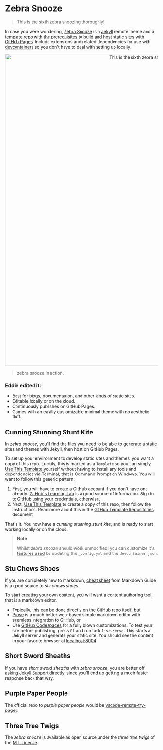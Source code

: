 # Zebra Snooze

>  This is the sixth zebra snoozing thoroughly!

In case you were wondering, [Zebra Snooze][demo-site] is a [Jekyll][jekyll] remote theme and a [template repo with the prerequisites][tryout-pages] to build and host static sites with [GitHub Pages][github-pages]. Include extensions and related dependencies for use with [devcontainers][devcontainers] so you don't have to deal with setting up locally.

<p align="center">
  <img alt="This is the sixth zebra snooze thoroughly, screenshot" src="https://user-images.githubusercontent.com/958227/186838617-764f0383-2633-40ab-b490-3d323bfdc9ba.png" width="1024">
</p>


> zebra snooze in action.

[demo-site]: https://alertbox.github.io/zebra-snooze/
[jekyll]: https://jekyllrb.com/tutorials/video-walkthroughs/
[tryout-pages]: https://github.com/alertbox/vscode-remote-try-pages
[github-pages]: https://guides.github.com/features/pages/
[devcontainers]: https://containers.dev/

### Eddie edited it:

- Best for blogs, documentation, and other kinds of static sites.
- Editable locally or on the cloud.
- Continuously publishes on GitHub Pages.
- Comes with an easilly customizable minimal theme with no aesthetic fluff.

## Cunning Stunning Stunt Kite

In *zebra snooze*, you'll find the files you need to be able to generate a static sites and themes with Jekyll, then host on GitHub Pages.

To set up your environment to develop static sites and themes, you want a copy of this repo. Luckily, this is marked as a `Template` so you can simply [Use This Template][use-this] yourself without having to install any tools and dependencies via Terminal, that is Command Prompt on Windows. You will want to follow this generic pattern:

1. First, you will have to create a GitHub account if you don't have one already. [GitHub's Learning Lab][learning-lab] is a good source of information. Sign in to GitHub using your credentials, otherwise.
2. Next, [Use This Template][use-this] to create a copy of this repo, then follow the instructions. Read more about this in the [GitHub Template Repositories][template-repos] document.

That's it. You now have a *cunning stunning stunt kite*, and is ready to start working locally or on the cloud.

[use-this]: /generate
[learning-lab]: https://lab.github.com/
[template-repos]: https://help.github.com/en/github/creating-cloning-and-archiving-repositories/creating-a-repository-from-a-template

>  **Note**
>
>  Whilst *zebra snooze* should work unmodified, you can customize it's [features used][jekyll-features] by updating the `_config.yml` and the `devcontainer.json`.

[jekyll-features]: https://jekyllrb.com/docs/configuration/

## Stu Chews Shoes

If you are completely new to markdown, [cheat sheet][markdown-cheat-sheet] from Markdown Guide is a good source to *stu chews shoes*.

To start creating your own content, you will want a content authoring tool, that is a markdown editor.

- Typically, this can be done directly on the GitHub repo itself, but
- [Prose][prose] is a much better web-based simple markdown editor with seemless integration to GitHub, or
- Use [GitHub Codespaces][github-codespaces] for a fully blown customizations. To test your site before publishing, press `F1` and run task `live-serve`. This starts a Jekyll server and generate your static site. You should see the content in your favorite browser at [localhost:8004](http://localhost:8004).

[markdown-cheat-sheet]: https://www.markdownguide.org/cheat-sheet/
[prose]: http://prose.io/#about
[github-codespaces]: https://docs.github.com/en/codespaces/developing-in-codespaces/using-github-codespaces-in-visual-studio-code

## Short Sword Sheaths

If you have *short sword sheaths* with *zebra snooze*, you are better off [asking Jekyll Support][jekyll-support] directly, since you'll end up getting a much faster response back that way.

[jekyll-support]: https://jekyllrb.com/docs/support/

## Purple Paper People

The official repo to *purple paper people* would be [vscode-remote-try-pages][tryout-pages].

[tryout-pages]: https://github.com/alertbox/vscode-remote-try-pages/#readme

## Three Tree Twigs

The *zebra snooze* is available as open source under the *three tree twigs* of the [MIT License](LICENSE).

